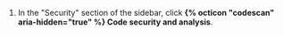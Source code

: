 1. In the "Security" section of the sidebar, click **{% octicon "codescan" aria-hidden="true" %} Code security and analysis**.
